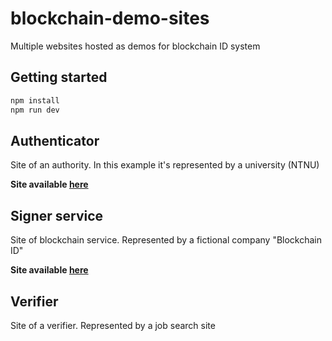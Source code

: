 # blockchain-demo-sites

Multiple websites hosted as demos for blockchain ID system

## Getting started
```cmd
npm install
npm run dev
```

## Authenticator
Site of an authority. In this example it's represented by a university (NTNU)

**Site available [here](https://jesper-hustad.github.io/blockchain-demo-sites/authenticator/)**

## Signer service
Site of blockchain service. Represented by a fictional company "Blockchain ID"

**Site available [here](https://jesper-hustad.github.io/blockchain-demo-sites/signer-service/)**

## Verifier
Site of a verifier. Represented by a job search site